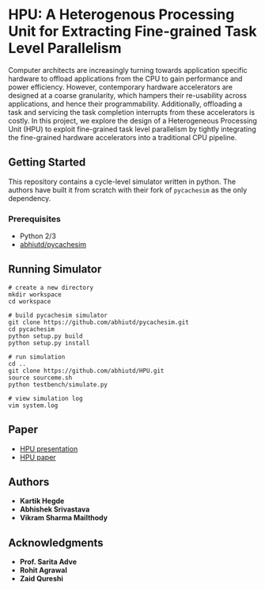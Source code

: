 # HPU: A Heterogenous Processing Unit for Extracting Fine-grained Task Level Parallelism


Computer architects are increasingly turning towards application specific hardware to offload applications from the CPU to gain performance and power efficiency. However, contemporary hardware accelerators are designed at a coarse granularity, which hampers their re-usability across applications, and hence their programmability. Additionally, offloading a task and servicing the task completion interrupts from these accelerators is costly. In this project, we explore the design of a Heterogeneous Processing Unit (HPU) to exploit fine-grained task level parallelism by tightly integrating the fine-grained hardware accelerators into a traditional CPU pipeline.

## Getting Started

This repository contains a cycle-level simulator written in python. The authors have built it from scratch with their fork of `pycachesim` as the only dependency.

### Prerequisites

* Python 2/3
* [abhiutd/pycachesim](https://github.com/abhiutd/pycachesim)


## Running Simulator
```
# create a new directory
mkdir workspace
cd workspace

# build pycachesim simulator
git clone https://github.com/abhiutd/pycachesim.git
cd pycachesim
python setup.py build
python setup.py install

# run simulation
cd ..
git clone https://github.com/abhiutd/HPU.git
source sourceme.sh
python testbench/simulate.py

# view simulation log
vim system.log
```

## Paper

* [HPU presentation](https://drive.google.com/drive/u/1/folders/11lX9wqMb38Q_ITvljSP9s4zXRoaEX3_j)
* [HPU paper](https://drive.google.com/drive/u/1/folders/11lX9wqMb38Q_ITvljSP9s4zXRoaEX3_j)

## Authors

* **Kartik Hegde**
* **Abhishek Srivastava**
* **Vikram Sharma Mailthody**


## Acknowledgments

* **Prof. Sarita Adve**
* **Rohit Agrawal**
* **Zaid Qureshi**

